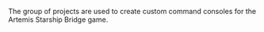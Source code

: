 The group of projects are used to create custom command consoles for the Artemis Starship Bridge game.